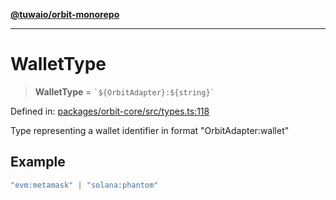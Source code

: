 [**@tuwaio/orbit-monorepo**](../../../README.md)

***

# WalletType

> **WalletType** = `` `${OrbitAdapter}:${string}` ``

Defined in: [packages/orbit-core/src/types.ts:118](https://github.com/TuwaIO/orbit/blob/292621864c998920130f69f5c8e7362fd04b16f0/packages/orbit-core/src/types.ts#L118)

Type representing a wallet identifier in format "OrbitAdapter:wallet"

## Example

```ts
"evm:metamask" | "solana:phantom"
```

